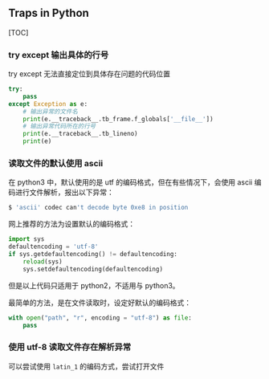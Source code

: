 ## Traps in Python

[TOC]

### try except 输出具体的行号

try except 无法直接定位到具体存在问题的代码位置

```python
try:
    pass
except Exception as e:
    # 输出异常的文件名
    print(e.__traceback__.tb_frame.f_globals['__file__'])
    # 输出异常代码所在的行号
    print(e.__traceback__.tb_lineno)
    print(e)
```

### 读取文件的默认使用 ascii

在 python3 中，默认使用的是 utf 的编码格式，但在有些情况下，会使用 ascii 编码进行文件解析，报出以下异常：

```bash
$ 'ascii' codec can't decode byte 0xe8 in position
```

网上推荐的方法为设置默认的编码格式：

```python
import sys
defaultencoding = 'utf-8'
if sys.getdefaultencoding() != defaultencoding:
    reload(sys)
    sys.setdefaultencoding(defaultencoding)
```

但是以上代码只适用于 python2，不适用与 python3。

最简单的方法，是在文件读取时，设定好默认的编码格式：

```python
with open("path", "r", encoding = "utf-8") as file:
    pass
```

### 使用 utf-8 读取文件存在解析异常

可以尝试使用 `latin_1` 的编码方式，尝试打开文件

